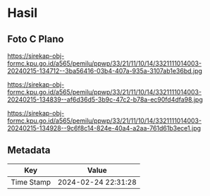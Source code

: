 # Hasil

## Foto C Plano

https://sirekap-obj-formc.kpu.go.id/a565/pemilu/ppwp/33/21/11/10/14/3321111014003-20240215-134712--3ba56416-03b4-407a-935a-3107ab1e36bd.jpg

https://sirekap-obj-formc.kpu.go.id/a565/pemilu/ppwp/33/21/11/10/14/3321111014003-20240215-134839--af6d36d5-3b9c-47c2-b78a-ec90fd4dfa98.jpg

https://sirekap-obj-formc.kpu.go.id/a565/pemilu/ppwp/33/21/11/10/14/3321111014003-20240215-134928--9c6f8c14-824e-40a4-a2aa-761d61b3ece1.jpg


## Metadata

| Key        | Value               |
| ---------- | ------------------- |
| Time Stamp | 2024-02-24 22:31:28 |



